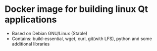 # Docker image for building linux Qt applications

* Based on Debian GNU/Linux (Stable)
* Contains: build-essential, wget, curl, git(with LFS), python and some additional libraries
